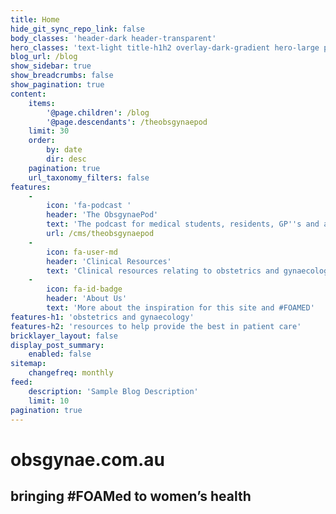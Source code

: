 ```yaml
---
title: Home
hide_git_sync_repo_link: false
body_classes: 'header-dark header-transparent'
hero_classes: 'text-light title-h1h2 overlay-dark-gradient hero-large parallax'
blog_url: /blog
show_sidebar: true
show_breadcrumbs: false
show_pagination: true
content:
    items:
        '@page.children': /blog
        '@page.descendants': /theobsgynaepod
    limit: 30
    order:
        by: date
        dir: desc
    pagination: true
    url_taxonomy_filters: false
features:
    -
        icon: 'fa-podcast '
        header: 'The ObsgynaePod'
        text: 'The podcast for medical students, residents, GP''s and anyone with an interest in obstetrics and gynaecology.'
        url: /cms/theobsgynaepod
    -
        icon: fa-user-md
        header: 'Clinical Resources'
        text: 'Clinical resources relating to obstetrics and gynaecology.'
    -
        icon: fa-id-badge
        header: 'About Us'
        text: 'More about the inspiration for this site and #FOAMED'     
features-h1: 'obstetrics and gynaecology'
features-h2: 'resources to help provide the best in patient care'
bricklayer_layout: false
display_post_summary:
    enabled: false
sitemap:
    changefreq: monthly
feed:
    description: 'Sample Blog Description'
    limit: 10
pagination: true
---
```


#  **obsgynae**.com.au
##  bringing #FOAMed to women’s health
